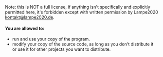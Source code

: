 Note: this is NOT a full license, if anything isn't specifically and explicitly permitted here, it's forbidden except with written permission by Lampe2020 <kontakt@lampe2020.de>.

#### You are allowed to: 
* run and use your copy of the program. 
* modify your copy of the source code, as long as you don't distribute it or use it for other projects you want to distribute. 
